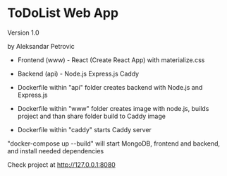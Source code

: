 # ToDoList Web App

Version 1.0

by Aleksandar Petrovic

- Frontend (www) - React (Create React App) with materialize.css
- Backend (api) - Node.js Express.js Caddy

- Dockerfile within "api" folder creates backend with Node.js and Express.js
- Dockerfile within "www" folder creates image with node.js, builds project and than share folder build to Caddy image
- Dockerfile within "caddy" starts Caddy server

"docker-compose up --build" will start MongoDB, frontend and backend, and install needed dependencies

Check project at http://127.0.0.1:8080
